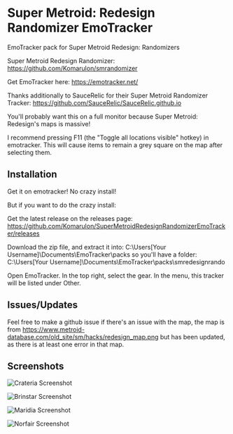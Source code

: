 # Super Metroid: Redesign Randomizer EmoTracker
EmoTracker pack for Super Metroid Redesign: Randomizers

Super Metroid Redesign Randomizer: https://github.com/Komarulon/smrandomizer

Get EmoTracker here: https://emotracker.net/

Thanks additionally to SauceRelic for their Super Metroid Randomizer Tracker: https://github.com/SauceRelic/SauceRelic.github.io

You'll probably want this on a full monitor because Super Metroid: Redesign's maps is massive!

I recommend pressing F11 (the "Toggle all locations visible" hotkey) in emotracker. This will cause items to remain a grey square on the map after selecting them. 

## Installation

Get it on emotracker! No crazy install!

But if you want to do the crazy install:

Get the latest release on the releases page: https://github.com/Komarulon/SuperMetroidRedesignRandomizerEmoTracker/releases

Download the zip file, and extract it into:
C:\Users\[Your Username]\Documents\EmoTracker\packs
so you'll have a folder:
C:\Users\[Your Username]\Documents\EmoTracker\packs\smredesignrando

Open EmoTracker. In the top right, select the gear. In the menu, this tracker will be listed under Other. 

## Issues/Updates

Feel free to make a github issue if there's an issue with the map, the map is from https://www.metroid-database.com/old_site/sm/hacks/redesign_map.png but has been updated, as there is at least one error in that map. 

## Screenshots

![Crateria Screenshot](https://i.imgur.com/mulu3o6.png)

![Brinstar Screenshot](https://i.imgur.com/KZs28zS.png)

![Maridia Screenshot](https://i.imgur.com/cUjWGHv.png)

![Norfair Screenshot](https://i.imgur.com/1mqaqnN.png)
